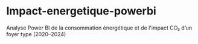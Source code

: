 # Impact-energetique-powerbi
Analyse Power BI de la consommation énergétique et de l'impact CO₂ d’un foyer type (2020–2024)
